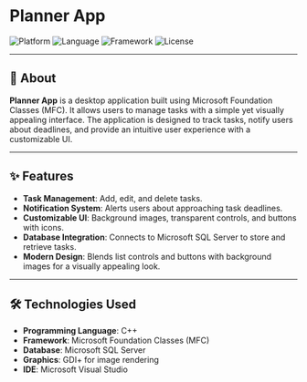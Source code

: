 # Planner App
![Platform](https://img.shields.io/badge/Platform-Windows-blue)
![Language](https://img.shields.io/badge/Language-C%2B%2B-green)
![Framework](https://img.shields.io/badge/Framework-MFC-orange)
![License](https://img.shields.io/badge/License-MIT-brightgreen)

---

## 📖 About

**Planner App** is a desktop application built using Microsoft Foundation Classes (MFC). It allows users to manage tasks with a simple yet visually appealing interface. The application is designed to track tasks, notify users about deadlines, and provide an intuitive user experience with a customizable UI.

---

## ✨ Features

- **Task Management**: Add, edit, and delete tasks.
- **Notification System**: Alerts users about approaching task deadlines.
- **Customizable UI**: Background images, transparent controls, and buttons with icons.
- **Database Integration**: Connects to Microsoft SQL Server to store and retrieve tasks.
- **Modern Design**: Blends list controls and buttons with background images for a visually appealing look.

---

## 🛠️ Technologies Used

- **Programming Language**: C++
- **Framework**: Microsoft Foundation Classes (MFC)
- **Database**: Microsoft SQL Server
- **Graphics**: GDI+ for image rendering
- **IDE**: Microsoft Visual Studio
